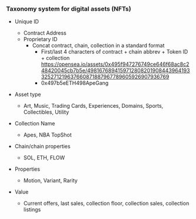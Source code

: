### Taxonomy system for digital assets (NFTs)
- Unique ID
  - Contract Address
  - Proprietary ID
    - Concat contract, chain, collection in a standard format
      - First/last 4 characters of contract + chain abbrev + Token ID + collection
      https://opensea.io/assets/0x495f947276749ce646f68ac8c248420045cb7b5e/4981676894159712808201908443964193325271219637660871887967789605926907936769
      - 0x497b5eETH498ApeGang

- Asset type
  - Art, Music, Trading Cards, Experiences, Domains, Sports, Collectibles, Utility 
- Collection Name
  - Apes, NBA TopShot
- Chain/chain properties
  - SOL, ETH, FLOW
- Properties
  - Motion, Variant, Rarity
- Value
  - Current offers, last sales, collection floor, collection sales, collection listings
